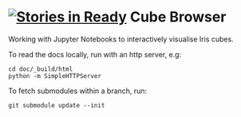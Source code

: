 [![Stories in Ready](https://badge.waffle.io/SciTools/cube_browser.png?label=ready&title=Ready)](https://waffle.io/SciTools/cube_browser)
Cube Browser
============

Working with Jupyter Notebooks to interactively visualise Iris cubes.

To read the docs locally, run with an http server, e.g:

    cd doc/_build/html
    python -m SimpleHTTPServer
    
To fetch submodules within a branch, run:

    git submodule update --init
